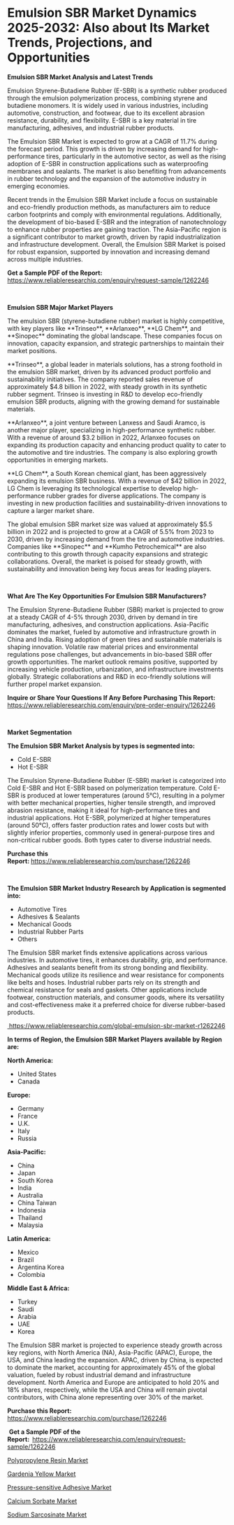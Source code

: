 <p><h1>Emulsion SBR Market Dynamics 2025-2032: Also about Its Market Trends, Projections, and Opportunities</h1></p><p><strong>Emulsion SBR Market Analysis and Latest Trends</strong></p>
<p><p>Emulsion Styrene-Butadiene Rubber (E-SBR) is a synthetic rubber produced through the emulsion polymerization process, combining styrene and butadiene monomers. It is widely used in various industries, including automotive, construction, and footwear, due to its excellent abrasion resistance, durability, and flexibility. E-SBR is a key material in tire manufacturing, adhesives, and industrial rubber products.</p><p>The Emulsion SBR Market is expected to grow at a CAGR of 11.7% during the forecast period. This growth is driven by increasing demand for high-performance tires, particularly in the automotive sector, as well as the rising adoption of E-SBR in construction applications such as waterproofing membranes and sealants. The market is also benefiting from advancements in rubber technology and the expansion of the automotive industry in emerging economies.</p><p>Recent trends in the Emulsion SBR Market include a focus on sustainable and eco-friendly production methods, as manufacturers aim to reduce carbon footprints and comply with environmental regulations. Additionally, the development of bio-based E-SBR and the integration of nanotechnology to enhance rubber properties are gaining traction. The Asia-Pacific region is a significant contributor to market growth, driven by rapid industrialization and infrastructure development. Overall, the Emulsion SBR Market is poised for robust expansion, supported by innovation and increasing demand across multiple industries.</p></p>
<p><strong>Get a Sample PDF of the Report:&nbsp;</strong> <a href="https://www.reliableresearchiq.com/enquiry/request-sample/1262246?utm_campaign=1088&utm_medium=2&utm_source=Github&utm_content=ia&utm_term=26012025&utm_id=emulsion-sbr">https://www.reliableresearchiq.com/enquiry/request-sample/1262246</a></p>
<p>&nbsp;</p>
<p><strong>Emulsion SBR Major Market Players</strong></p>
<p><p>The emulsion SBR (styrene-butadiene rubber) market is highly competitive, with key players like **Trinseo**, **Arlanxeo**, **LG Chem**, and **Sinopec** dominating the global landscape. These companies focus on innovation, capacity expansion, and strategic partnerships to maintain their market positions.</p><p>**Trinseo**, a global leader in materials solutions, has a strong foothold in the emulsion SBR market, driven by its advanced product portfolio and sustainability initiatives. The company reported sales revenue of approximately $4.8 billion in 2022, with steady growth in its synthetic rubber segment. Trinseo is investing in R&D to develop eco-friendly emulsion SBR products, aligning with the growing demand for sustainable materials.</p><p>**Arlanxeo**, a joint venture between Lanxess and Saudi Aramco, is another major player, specializing in high-performance synthetic rubber. With a revenue of around $3.2 billion in 2022, Arlanxeo focuses on expanding its production capacity and enhancing product quality to cater to the automotive and tire industries. The company is also exploring growth opportunities in emerging markets.</p><p>**LG Chem**, a South Korean chemical giant, has been aggressively expanding its emulsion SBR business. With a revenue of $42 billion in 2022, LG Chem is leveraging its technological expertise to develop high-performance rubber grades for diverse applications. The company is investing in new production facilities and sustainability-driven innovations to capture a larger market share.</p><p>The global emulsion SBR market size was valued at approximately $5.5 billion in 2022 and is projected to grow at a CAGR of 5.5% from 2023 to 2030, driven by increasing demand from the tire and automotive industries. Companies like **Sinopec** and **Kumho Petrochemical** are also contributing to this growth through capacity expansions and strategic collaborations. Overall, the market is poised for steady growth, with sustainability and innovation being key focus areas for leading players.</p></p>
<p>&nbsp;</p>
<p><strong>What Are The Key Opportunities For Emulsion SBR Manufacturers?</strong></p>
<p><p>The Emulsion Styrene-Butadiene Rubber (SBR) market is projected to grow at a steady CAGR of 4-5% through 2030, driven by demand in tire manufacturing, adhesives, and construction applications. Asia-Pacific dominates the market, fueled by automotive and infrastructure growth in China and India. Rising adoption of green tires and sustainable materials is shaping innovation. Volatile raw material prices and environmental regulations pose challenges, but advancements in bio-based SBR offer growth opportunities. The market outlook remains positive, supported by increasing vehicle production, urbanization, and infrastructure investments globally. Strategic collaborations and R&D in eco-friendly solutions will further propel market expansion.</p></p>
<p><strong>Inquire or Share Your Questions If Any Before Purchasing This Report:</strong> <a href="https://www.reliableresearchiq.com/enquiry/pre-order-enquiry/1262246?utm_campaign=1088&utm_medium=2&utm_source=Github&utm_content=ia&utm_term=26012025&utm_id=emulsion-sbr">https://www.reliableresearchiq.com/enquiry/pre-order-enquiry/1262246</a></p>
<p>&nbsp;</p>
<p><strong>Market Segmentation</strong></p>
<p><strong>The Emulsion SBR Market Analysis by types is segmented into:</strong></p>
<p><ul><li>Cold E-SBR</li><li>Hot E-SBR</li></ul></p>
<p><p>The Emulsion Styrene-Butadiene Rubber (E-SBR) market is categorized into Cold E-SBR and Hot E-SBR based on polymerization temperature. Cold E-SBR is produced at lower temperatures (around 5°C), resulting in a polymer with better mechanical properties, higher tensile strength, and improved abrasion resistance, making it ideal for high-performance tires and industrial applications. Hot E-SBR, polymerized at higher temperatures (around 50°C), offers faster production rates and lower costs but with slightly inferior properties, commonly used in general-purpose tires and non-critical rubber goods. Both types cater to diverse industrial needs.</p></p>
<p><strong>Purchase this Report:&nbsp;</strong><a href="https://www.reliableresearchiq.com/purchase/1262246?utm_campaign=1088&utm_medium=2&utm_source=Github&utm_content=ia&utm_term=26012025&utm_id=emulsion-sbr">https://www.reliableresearchiq.com/purchase/1262246</a></p>
<p>&nbsp;</p>
<p><strong>The Emulsion SBR Market Industry Research by Application is segmented into:</strong></p>
<p><ul><li>Automotive Tires</li><li>Adhesives & Sealants</li><li>Mechanical Goods</li><li>Industrial Rubber Parts</li><li>Others</li></ul></p>
<p><p>The Emulsion SBR market finds extensive applications across various industries. In automotive tires, it enhances durability, grip, and performance. Adhesives and sealants benefit from its strong bonding and flexibility. Mechanical goods utilize its resilience and wear resistance for components like belts and hoses. Industrial rubber parts rely on its strength and chemical resistance for seals and gaskets. Other applications include footwear, construction materials, and consumer goods, where its versatility and cost-effectiveness make it a preferred choice for diverse rubber-based products.</p></p>
<p><a href="https://www.reliableresearchiq.com/global-emulsion-sbr-market-r1262246?utm_campaign=1088&utm_medium=2&utm_source=Github&utm_content=ia&utm_term=26012025&utm_id=emulsion-sbr">&nbsp;https://www.reliableresearchiq.com/global-emulsion-sbr-market-r1262246</a></p>
<p><strong>In terms of Region, the Emulsion SBR Market Players available by Region are:</strong></p>
<p>
    <p> <strong> North America: </strong>
        <ul>
            <li>United States</li>
            <li>Canada</li>
        </ul>
        </p> 
    <p> <strong> Europe: </strong>
        <ul>
            <li>Germany</li>
            <li>France</li>
            <li>U.K.</li>
            <li>Italy</li>
            <li>Russia</li>
        </ul>
        </p> 
    <p> <strong> Asia-Pacific: </strong>
        <ul>
            <li>China</li>
            <li>Japan</li>
            <li>South Korea</li>
            <li>India</li>
            <li>Australia</li>
            <li>China Taiwan</li>
            <li>Indonesia</li>
            <li>Thailand</li>
            <li>Malaysia</li>
        </ul>
        </p> 
    <p> <strong> Latin America: </strong>
        <ul>
            <li>Mexico</li>
            <li>Brazil</li>
            <li>Argentina Korea</li>
            <li>Colombia</li>
        </ul>
        </p> 
    <p> <strong> Middle East & Africa: </strong>
        <ul>
            <li>Turkey</li>
            <li>Saudi</li>
            <li>Arabia</li>
            <li>UAE</li>
            <li>Korea</li>
        </ul>
    </p>
    </p>
<p><p>The Emulsion SBR market is projected to experience steady growth across key regions, with North America (NA), Asia-Pacific (APAC), Europe, the USA, and China leading the expansion. APAC, driven by China, is expected to dominate the market, accounting for approximately 45% of the global valuation, fueled by robust industrial demand and infrastructure development. North America and Europe are anticipated to hold 20% and 18% shares, respectively, while the USA and China will remain pivotal contributors, with China alone representing over 30% of the market.</p></p>
<p><strong>Purchase this Report: </strong><a href="https://www.reliableresearchiq.com/purchase/1262246?utm_campaign=1088&utm_medium=2&utm_source=Github&utm_content=ia&utm_term=26012025&utm_id=emulsion-sbr">https://www.reliableresearchiq.com/purchase/1262246</a></p>
<p>&nbsp;<strong>Get a Sample PDF of the Report:&nbsp;&nbsp;</strong><a href="https://www.reliableresearchiq.com/enquiry/request-sample/1262246?utm_campaign=1088&utm_medium=2&utm_source=Github&utm_content=ia&utm_term=26012025&utm_id=emulsion-sbr">https://www.reliableresearchiq.com/enquiry/request-sample/1262246</a></p>
<p><strong></strong></p>
<p><p><a href="https://github.com/tashiafun920/Market-Research-Report-List-1/blob/main/polypropylene-resin-market.md?utm_campaign=1088&utm_medium=2&utm_source=Github&utm_content=ia&utm_term=26012025&utm_id=emulsion-sbr">Polypropylene Resin Market</a></p><p><a href="https://github.com/tshumaalzlam0/Market-Research-Report-List-1/blob/main/gardenia-yellow-market.md?utm_campaign=1088&utm_medium=2&utm_source=Github&utm_content=ia&utm_term=26012025&utm_id=emulsion-sbr">Gardenia Yellow Market</a></p><p><a href="https://github.com/dingharhouma/Market-Research-Report-List-1/blob/main/pressure-sensitive-adhesive-market.md?utm_campaign=1088&utm_medium=2&utm_source=Github&utm_content=ia&utm_term=26012025&utm_id=emulsion-sbr">Pressure-sensitive Adhesive Market</a></p><p><a href="https://github.com/lessielawlis/Market-Research-Report-List-1/blob/main/calcium-sorbate-market.md?utm_campaign=1088&utm_medium=2&utm_source=Github&utm_content=ia&utm_term=26012025&utm_id=emulsion-sbr">Calcium Sorbate Market</a></p><p><a href="https://github.com/ezahdyre/Market-Research-Report-List-1/blob/main/sodium-sarcosinate-market.md?utm_campaign=1088&utm_medium=2&utm_source=Github&utm_content=ia&utm_term=26012025&utm_id=emulsion-sbr">Sodium Sarcosinate Market</a></p></p>